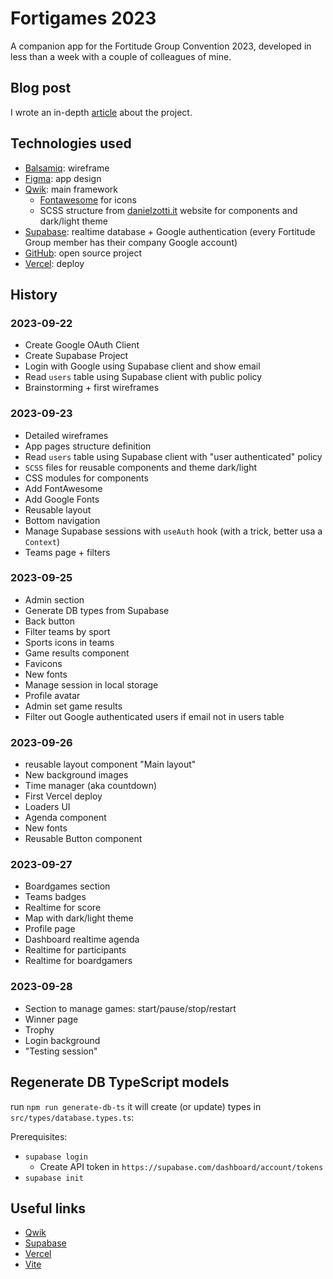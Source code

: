 # Fortigames 2023

A companion app for the Fortitude Group Convention 2023, developed in less than a week with a couple of colleagues of
mine.

## Blog post

I wrote an in-depth [article](https://dev.to/danielzotti/how-we-built-an-app-in-less-than-5-days-with-qwik-supabase-and-vercel-1b3n) about the project.

## Technologies used

- [Balsamiq](https://balsamiq.com): wireframe
- [Figma](https://www.figma.com): app design
- [Qwik](): main framework
    - [Fontawesome](https://fontawesome.com/) for icons
    - SCSS structure from [danielzotti.it](https://github.com/danielzotti/new.danielzotti.it) website for components and
      dark/light theme
- [Supabase](https://supabase.com/): realtime database + Google authentication (every Fortitude Group member has their
  company Google account)
- [GitHub](https://github.com/): open source project
- [Vercel](https://vercel.com): deploy

## History

### 2023-09-22

- Create Google OAuth Client
- Create Supabase Project
- Login with Google using Supabase client and show email
- Read `users` table using Supabase client with public policy
- Brainstorming + first wireframes

### 2023-09-23

- Detailed wireframes
- App pages structure definition
- Read `users` table using Supabase client with "user authenticated" policy
- `SCSS` files for reusable components and theme dark/light
- CSS modules for components
- Add FontAwesome
- Add Google Fonts
- Reusable layout
- Bottom navigation
- Manage Supabase sessions with `useAuth` hook (with a trick, better usa a `Context`)
- Teams page + filters

### 2023-09-25

- Admin section
- Generate DB types from Supabase
- Back button
- Filter teams by sport
- Sports icons in teams
- Game results component
- Favicons
- New fonts
- Manage session in local storage
- Profile avatar
- Admin set game results
- Filter out Google authenticated users if email not in users table

### 2023-09-26

- reusable layout component "Main layout"
- New background images
- Time manager (aka countdown)
- First Vercel deploy
- Loaders UI
- Agenda component
- New fonts
- Reusable Button component

### 2023-09-27

- Boardgames section
- Teams badges
- Realtime for score
- Map with dark/light theme
- Profile page
- Dashboard realtime agenda
- Realtime for participants
- Realtime for boardgamers

### 2023-09-28
- Section to manage games: start/pause/stop/restart
- Winner page
- Trophy
- Login background
- "Testing session"

## Regenerate DB TypeScript models

run `npm run generate-db-ts` it will create (or update) types in `src/types/database.types.ts`:

Prerequisites:

- `supabase login`
    - Create API token in `https://supabase.com/dashboard/account/tokens`
- `supabase init`

## Useful links

- [Qwik](https://qwik.builder.io/)
- [Supabase](https://supabase.com/docs)
- [Vercel](https://vercel.com/docs)
- [Vite](https://vitejs.dev/)

